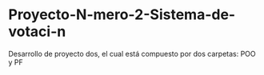 # Proyecto-N-mero-2-Sistema-de-votaci-n
Desarrollo de proyecto dos, el cual está compuesto por dos carpetas: POO y PF
